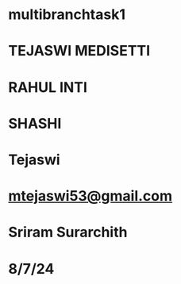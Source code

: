 # multibranchtask1
# TEJASWI MEDISETTI
# RAHUL INTI
# SHASHI
# Tejaswi
# mtejaswi53@gmail.com
# Sriram Surarchith
# 8/7/24
